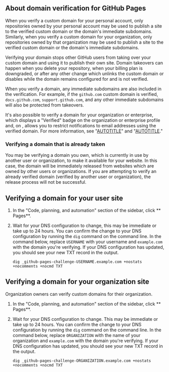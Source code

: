 

## About domain verification for GitHub Pages

When you verify a custom domain for your personal account, only repositories owned by your personal account may be used to publish a site to the verified custom domain or the domain's immediate subdomains. Similarly, when you verify a custom domain for your organization, only repositories owned by that organization may be used to publish a site to the verified custom domain or the domain's immediate subdomains.

Verifying your domain stops other GitHub users from taking over your custom domain and using it to publish their own site. Domain takeovers can happen when you delete your repository, when your billing plan is downgraded, or after any other change which unlinks the custom domain or disables while the domain remains configured for and is not verified.

When you verify a domain, any immediate subdomains are also included in the verification. For example, if the `github.com` custom domain is verified, `docs.github.com`, `support.github.com`, and any other immediate subdomains will also be protected from takeovers.<!-- markdownlint-disable-line search-replace -->



It's also possible to verify a domain for your organization or enterprise, which displays a "Verified" badge on the organization or enterprise profile and, on ,  allows you to restrict notifications to email addresses using the verified domain. For more information, see "[AUTOTITLE](/organizations/managing-organization-settings/verifying-or-approving-a-domain-for-your-organization)" and "[AUTOTITLE](/enterprise-cloud@latest/admin/configuration/configuring-your-enterprise/verifying-or-approving-a-domain-for-your-enterprise)."

### Verifying a domain that is already taken

You may be verifying a domain you own, which is currently in use by another user or organization, to make it available for your website. In this case, the domain will be immediately released from websites which are owned by other users or organizations. If you are attempting to verify an already verified domain (verified by another user or organization), the release process will not be successful.

## Verifying a domain for your user site


1. In the "Code, planning, and automation" section of the sidebar, click ** Pages**.

1. Wait for your DNS configuration to change, this may be immediate or take up to 24 hours. You can confirm the change to your DNS configuration by running the `dig` command on the command line. In the command below, replace `USERNAME` with your username and `example.com` with the domain you're verifying. If your DNS configuration has updated, you should see your new TXT record in the output.

   ```text
   dig _github-pages-challenge-USERNAME.example.com +nostats +nocomments +nocmd TXT
   ```



## Verifying a domain for your organization site

Organization owners can verify custom domains for their organization.



1. In the "Code, planning, and automation" section of the sidebar, click ** Pages**.

1. Wait for your DNS configuration to change. This may be immediate or take up to 24 hours. You can confirm the change to your DNS configuration by running the `dig` command on the command line. In the command below, replace `ORGANIZATION` with the name of your organization and `example.com` with the domain you're verifying. If your DNS configuration has updated, you should see your new TXT record in the output.

   ```text
   dig _github-pages-challenge-ORGANIZATION.example.com +nostats +nocomments +nocmd TXT
   ```


